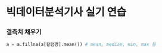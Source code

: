 # **빅데이터분석기사 실기 연습**

### 결측치 채우기
```python
a = a.fillna(a[칼럼명].mean()) # mean, median, min, max 등
```
